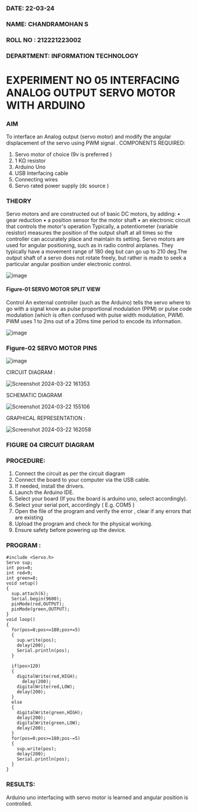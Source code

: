 ###  DATE: 22-03-24

###  NAME: CHANDRAMOHAN S
###  ROLL NO : 212221223002
###  DEPARTMENT:  INFORMATION TECHNOLOGY


# EXPERIMENT NO 05 INTERFACING ANALOG OUTPUT SERVO MOTOR WITH ARDUINO

### AIM
To interface an Analog output (servo motor) and modify the angular displacement of the servo using PWM signal .
COMPONENTS REQUIRED:
1.	Servo motor of choice (9v is preferred )
2.	1 KΩ resistor 
3.	Arduino Uno 
4.	USB Interfacing cable 
5.	Connecting wires 
6.	Servo rated power supply (dc source )


### THEORY
Servo motors and are constructed out of basic DC motors, by adding:
•	 gear reduction
•	 a position sensor for the motor shaft
•	 an electronic circuit that controls the motor's operation
Typically, a potentiometer (variable resistor) measures the position of the output shaft at all times so the controller can accurately place and maintain its setting.
Servo motors are used for angular positioning, such as in radio control airplanes.  They typically have a movement range of 180 deg but can go up to 210 deg.The output shaft of a servo does not rotate freely, but rather is made to seek a particular angular position under electronic control. 


![image](https://user-images.githubusercontent.com/36288975/163544439-1f477927-fcd4-42f0-9ce4-c863fdbf1210.png)



#### Figure-01 SERVO MOTOR SPLIT VIEW 
Control 
An external controller (such as the Arduino) tells the servo where to go with a signal know as pulse proportional modulation (PPM) or pulse code modulation (which is often confused with pulse width modulation, PWM). PWM uses 1 to 2ms out of a 20ms time period to encode its information.
 
 
 ![image](https://user-images.githubusercontent.com/36288975/163544482-3027136f-7135-4f3d-a23f-8dc2fe04194d.png)

### Figure-02 SERVO MOTOR PINS

 ![image](https://user-images.githubusercontent.com/36288975/163544513-ca497421-e6ba-4f91-871f-5cfba77f22a8.png)
 

CIRCUIT DIAGRAM :

![Screenshot 2024-03-22 161353](https://github.com/chandramohan3/EXPERIMENT-NO--05-INTERFACING-ANALOG-OUTPUT-SERVO-MOTOR-WITH-ARDUINO-/assets/142579775/791394f8-70d6-4da2-b7fd-a3034085b3e5)


SCHEMATIC DIAGRAM
 
![Screenshot 2024-03-22 155106](https://github.com/chandramohan3/EXPERIMENT-NO--05-INTERFACING-ANALOG-OUTPUT-SERVO-MOTOR-WITH-ARDUINO-/assets/142579775/26d4a55c-7856-4735-a47d-192c11d90ac8)


GRAPHICAL REPRESENTATION :

![Screenshot 2024-03-22 162058](https://github.com/chandramohan3/EXPERIMENT-NO--05-INTERFACING-ANALOG-OUTPUT-SERVO-MOTOR-WITH-ARDUINO-/assets/142579775/88b7a305-63ce-4392-a94e-d94e8f3d4d70)


 

### FIGURE 04 CIRCUIT DIAGRAM



### PROCEDURE:
1.	Connect the circuit as per the circuit diagram 
2.	Connect the board to your computer via the USB cable.
3.	If needed, install the drivers.
4.	Launch the Arduino IDE.
5.	Select your board (If you the board is arduino uno, select accordingly).
6.	Select your serial port, accordingly ( E.g. COM5 )
7.	Open the file of the program  and verify the error , clear if any errors that are existing 
8.	Upload the program and check for the physical working. 
9.	Ensure safety before powering up the device.


### PROGRAM :
```
#include <Servo.h>
Servo sup;
int pos=0;
int red=9;
int green=8;
void setup()
{
  sup.attach(6);
  Serial.begin(9600);
  pinMode(red,OUTPUT);
  pinMode(green,OUTPUT);
}
void loop()
{
  for(pos=0;pos<=180;pos+=5)
  {
    sup.write(pos);
    delay(200);
    Serial.println(pos);
  }  
  
  if(pos>120)
  {
    digitalWrite(red,HIGH);
      delay(200);
    digitalWrite(red,LOW);
    delay(200);
  }
  else
  {
    digitalWrite(green,HIGH);
    delay(200);
    digitalWrite(green,LOW);
    delay(200);
  }
  for(pos=0;pos>=180;pos-=5)
  {
    sup.write(pos);
    delay(200);
    Serial.println(pos);
  }
}

```
 









### RESULTS: 
Arduino uno interfacing with servo motor is learned and angular position is controlled.
